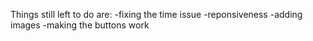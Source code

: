 Things still left to do are:
-fixing the time issue
-reponsiveness
-adding images
-making the buttons work
